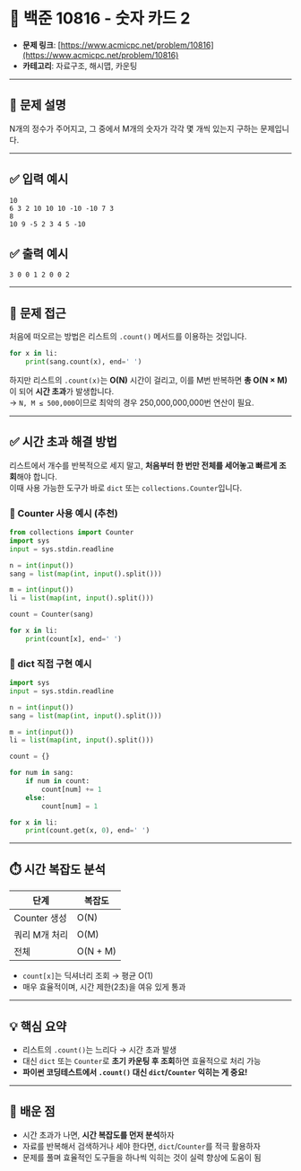 # 📘 백준 10816 - 숫자 카드 2

- **문제 링크**: [https://www.acmicpc.net/problem/10816](https://www.acmicpc.net/problem/10816)
- **카테고리**: 자료구조, 해시맵, 카운팅

---

## 🧾 문제 설명

N개의 정수가 주어지고, 그 중에서 M개의 숫자가 각각 몇 개씩 있는지 구하는 문제입니다.

---

## ✅ 입력 예시

```
10  
6 3 2 10 10 10 -10 -10 7 3  
8  
10 9 -5 2 3 4 5 -10
```

## ✅ 출력 예시

```
3 0 0 1 2 0 0 2
```

---

## 🤔 문제 접근

처음에 떠오르는 방법은 리스트의 `.count()` 메서드를 이용하는 것입니다.

```python
for x in li:
    print(sang.count(x), end=' ')
```

하지만 리스트의 `.count(x)`는 **O(N)** 시간이 걸리고, 이를 M번 반복하면 **총 O(N × M)** 이 되어 **시간 초과**가 발생합니다.  
→ `N, M ≤ 500,000`이므로 최악의 경우 250,000,000,000번 연산이 필요.

---

## ✅ 시간 초과 해결 방법

리스트에서 개수를 반복적으로 세지 말고, **처음부터 한 번만 전체를 세어놓고 빠르게 조회**해야 합니다.  
이때 사용 가능한 도구가 바로 `dict` 또는 `collections.Counter`입니다.

### 📌 Counter 사용 예시 (추천)

```python
from collections import Counter
import sys
input = sys.stdin.readline

n = int(input())
sang = list(map(int, input().split()))

m = int(input())
li = list(map(int, input().split()))

count = Counter(sang)

for x in li:
    print(count[x], end=' ')
```

### 📌 dict 직접 구현 예시

```python
import sys
input = sys.stdin.readline

n = int(input())
sang = list(map(int, input().split()))

m = int(input())
li = list(map(int, input().split()))

count = {}

for num in sang:
    if num in count:
        count[num] += 1
    else:
        count[num] = 1

for x in li:
    print(count.get(x, 0), end=' ')
```

---

## ⏱️ 시간 복잡도 분석

| 단계             | 복잡도     |
|------------------|------------|
| Counter 생성     | O(N)       |
| 쿼리 M개 처리    | O(M)       |
| 전체             | O(N + M)   |

- `count[x]`는 딕셔너리 조회 → 평균 O(1)
- 매우 효율적이며, 시간 제한(2초)을 여유 있게 통과

---

## 💡 핵심 요약

- 리스트의 `.count()`는 느리다 → 시간 초과 발생
- 대신 `dict` 또는 `Counter`로 **초기 카운팅 후 조회**하면 효율적으로 처리 가능
- **파이썬 코딩테스트에서 `.count()` 대신 `dict`/`Counter` 익히는 게 중요!**

---

## 🧠 배운 점

- 시간 초과가 나면, **시간 복잡도를 먼저 분석**하자
- 자료를 반복해서 검색하거나 세야 한다면, `dict`/`Counter`를 적극 활용하자
- 문제를 풀며 효율적인 도구들을 하나씩 익히는 것이 실력 향상에 도움이 됨
